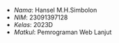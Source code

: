 - *Nama*: Hansel M.H.Simbolon  
- *NIM*: 23091397128
- *Kelas*: 2023D  
- *Matkul*: Pemrograman Web Lanjut
